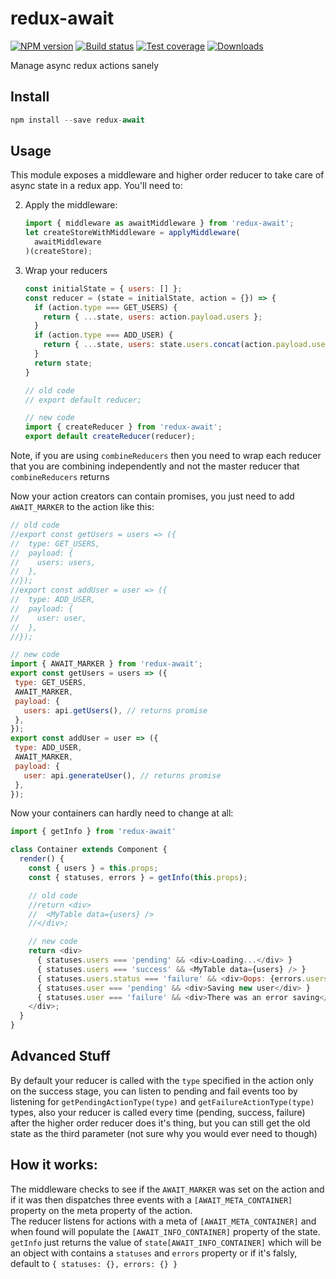 redux-await
=============

[![NPM version][npm-image]][npm-url]
[![Build status][travis-image]][travis-url]
[![Test coverage][coveralls-image]][coveralls-url]
[![Downloads][downloads-image]][downloads-url]

Manage async redux actions sanely

## Install

```js
npm install --save redux-await
```

## Usage

This module exposes a middleware and higher order reducer to take care of async state in a redux app. You'll need to:

2. Apply the middleware:

    ```js
    import { middleware as awaitMiddleware } from 'redux-await';
    let createStoreWithMiddleware = applyMiddleware(
      awaitMiddleware
    )(createStore);
    ```

2. Wrap your reducers

    ```js
    const initialState = { users: [] };
    const reducer = (state = initialState, action = {}) => {
      if (action.type === GET_USERS) {
        return { ...state, users: action.payload.users };
      }
      if (action.type === ADD_USER) {
        return { ...state, users: state.users.concat(action.payload.user) };
      }
      return state;
    }

    // old code
    // export default reducer;

    // new code
    import { createReducer } from 'redux-await';
    export default createReducer(reducer);
    ```

Note, if you are using `combineReducers` then you need to wrap each reducer that you are combining independently and not the master reducer that `combineReducers` returns

Now your action creators can contain promises, you just need to add `AWAIT_MARKER` to the action like this:

```js
// old code
//export const getUsers = users => ({
//  type: GET_USERS,
//  payload: {
//    users: users,
//  },
//});
//export const addUser = user => ({
//  type: ADD_USER,
//  payload: {
//    user: user,
//  },
//});

// new code
import { AWAIT_MARKER } from 'redux-await';
export const getUsers = users => ({
 type: GET_USERS,
 AWAIT_MARKER,
 payload: {
   users: api.getUsers(), // returns promise
 },
});
export const addUser = user => ({
 type: ADD_USER,
 AWAIT_MARKER,
 payload: {
   user: api.generateUser(), // returns promise
 },
});
```

Now your containers can hardly need to change at all:

```js
import { getInfo } from 'redux-await'

class Container extends Component {
  render() {
    const { users } = this.props;
    const { statuses, errors } = getInfo(this.props);

    // old code
    //return <div>
    //  <MyTable data={users} />
    //</div>;

    // new code
    return <div>
      { statuses.users === 'pending' && <div>Loading...</div> }
      { statuses.users === 'success' && <MyTable data={users} /> }
      { statuses.users.status === 'failure' && <div>Oops: {errors.users.message}</div> }
      { statuses.user === 'pending' && <div>Saving new user</div> }
      { statuses.user === 'failure' && <div>There was an error saving</div> }
    </div>;
  }
}
```

## Advanced Stuff

By default your reducer is called with the `type` specified in the action only on the success stage, you can listen to pending and fail events too by listening for `getPendingActionType(type)` and `getFailureActionType(type)` types, also your reducer is called every time (pending, success, failure) after the higher order reducer does it's thing, but you can still get the old state as the third parameter (not sure why you would ever need to though)

## How it works:

The middleware checks to see if the `AWAIT_MARKER` was set on the action
and if it was then dispatches three events with a `[AWAIT_META_CONTAINER]`
property on the meta property of the action.  
The reducer listens for actions with a meta of `[AWAIT_META_CONTAINER]` and
when found will populate the `[AWAIT_INFO_CONTAINER]` property of the state.  
`getInfo` just returns the value of `state[AWAIT_INFO_CONTAINER]` which will be an object
with contains a `statuses` and `errors` property or if it's falsly, default to `{ statuses: {}, errors: {} }`

[npm-image]: https://img.shields.io/npm/v/redux-await.svg?style=flat-square
[npm-url]: https://npmjs.org/package/redux-await
[travis-image]: https://img.shields.io/travis/kolodny/redux-await.svg?style=flat-square
[travis-url]: https://travis-ci.org/kolodny/redux-await
[coveralls-image]: https://img.shields.io/coveralls/kolodny/redux-await.svg?style=flat-square
[coveralls-url]: https://coveralls.io/r/kolodny/redux-await
[downloads-image]: http://img.shields.io/npm/dm/redux-await.svg?style=flat-square
[downloads-url]: https://npmjs.org/package/redux-await
